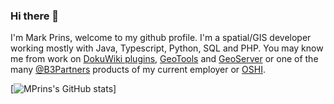 ### Hi there 👋

I'm Mark Prins, welcome to my github profile. I'm a spatial/GIS developer working mostly with Java, Typescript, Python, SQL and PHP. You may know me from work on [DokuWiki plugins](https://github.com/mprins?tab=repositories&q=dokuwiki-plugin&type=&language=&sort=), [GeoTools](https://github.com/geotools/geotools) and [GeoServer](https://github.com/geoserver/geoserver) or one of the many [@B3Partners](https://github.com/B3Partners) products of my current employer or [OSHI](https://github.com/oshi/oshi).

<!--
**mprins/mprins** is a ✨ _special_ ✨ repository because its `README.md` (this file) appears on your GitHub profile.

Here are some ideas to get you started:

- 🔭 I’m currently working on ...
- 🌱 I’m currently learning ...
- 👯 I’m looking to collaborate on ...
- 🤔 I’m looking for help with ...
- 💬 Ask me about ...
- 📫 How to reach me: ...
- 😄 Pronouns: ...
- ⚡ Fun fact: ...
-->

<!-- https://github.com/anuraghazra/github-readme-stats -->

[![MPrins's GitHub stats](https://github-readme-stats.vercel.app/api?username=mprins&count_private=true&show_icons=true)]
